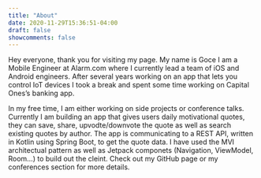 ```yaml
---
title: "About"
date: 2020-11-29T15:36:51-04:00
draft: false
showcomments: false
---
```


Hey everyone, thank you for visiting my page. My name is Goce I am a Mobile Engineer at Alarm.com where I currently lead a team of iOS and Android engineers. After several years working on an app that lets you control IoT devices I took a break and spent some time working on Capital Ones’s banking app. 

In my free time, I am either working on side projects or conference talks. Currently I am building an app that gives users daily motivational quotes, they can save, share, upvodte/downvote the quote as well as search existing quotes by author. The app is communicating to a REST API, written in Kotlin using Spring Boot, to get the quote data. I have used the MVI architectual pattern as well as Jetpack componets (Navigation, ViewModel, Room…) to build out the cleint. Check out my GitHub page or my conferences section for more details.
